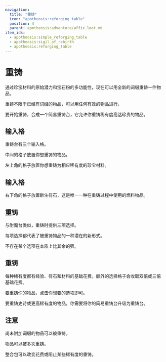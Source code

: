 ```yaml
---
navigation:
  title: "重铸"
  icon: "apotheosis:reforging_table"
  position: 4
  parent: apotheosis:adventure/affix_loot.md
item_ids:
  - apotheosis:simple_reforging_table
  - apotheosis:sigil_of_rebirth
  - apotheosis:reforging_table
---
```


# 重铸

通过<Color id="blue">珍宝材料</Color>的原始潜力和<Color id="blue">宝石粉</Color>的多功能性，现在可以用全新的词缀重铸一件物品。

重铸不限于已经有词缀的物品，可以用任何有效的物品进行。

要开始重铸，合成一个<Color hex="#5555FF">简易重铸台</Color>，它允许你重铸稀有度高达<Color hex="#5555FF">珍贵</Color>的物品。

<Recipe id="apotheosis:simple_reforging_table" />

## 输入格

重铸台有三个输入格。

中间的格子放置你想重铸的物品。

左上角的格子放置你想重铸为相应稀有度的<Color id="blue">珍宝材料</Color>。

## 输入格

右下角的格子放置<Color id="blue">新生符石</Color>，这是唯一一种在重铸过程中使用的燃料物品。

<Recipe id="apotheosis:sigil_of_rebirth" />

## 重铸

与附魔台类似，重铸时提供三项选择。

每项选择都代表了被重铸物品的一种潜在的新形式。

不存在某个选项在本质上比其余的强。

## 重铸

每种稀有度都有经验、符石和材料的基础花费。额外的选择格子会收取双倍或三倍基础花费。

要重铸你的物品，点击你想要的选项即可。

要重铸<Color hex="#BB00BB">史诗</Color>或更高稀有度的物品，你需要将你的<Color hex="#5555FF">简易重铸台</Color>升级为<Color hex="#BB00BB">重铸台</Color>。

<Recipe id="apotheosis:reforging_table" />

## 注意

尚未附加词缀的物品可以被重铸。

物品可以被多次重铸。

整合包可以改变花费或阻止某些稀有度的重铸。

